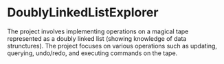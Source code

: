 # DoublyLinkedListExplorer
The project involves implementing operations on a magical tape represented as a doubly linked list (showing knowledge of data strunctures). The project focuses on various operations such as updating, querying, undo/redo, and executing commands on the tape.
